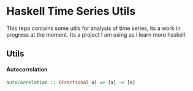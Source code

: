 # Haskell Time Series Utils

This repo contains some utils for analysis of time series, its a work in progress at the moment. Its a project I am using as i learn more haskell.



## Utils

#### Autocorrelation

```haskell
autoCorrelation :: (Fractional a) => [a] -> [a]
```


